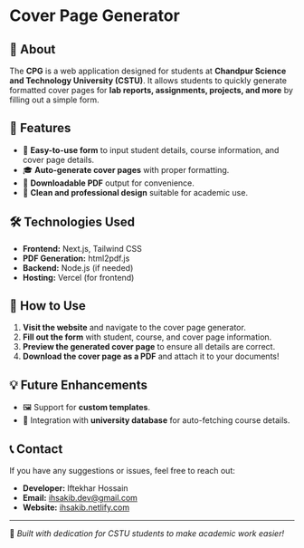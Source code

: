 # Cover Page Generator

## 📄 About

The **CPG** is a web application designed for students at **Chandpur Science and Technology University (CSTU)**. It allows students to quickly generate formatted cover pages for **lab reports, assignments, projects, and more** by filling out a simple form.

## 🚀 Features

- 📌 **Easy-to-use form** to input student details, course information, and cover page details.
- 🎓 **Auto-generate cover pages** with proper formatting.
- 📄 **Downloadable PDF** output for convenience.
- 🎨 **Clean and professional design** suitable for academic use.

## 🛠️ Technologies Used

- **Frontend:** Next.js, Tailwind CSS
- **PDF Generation:** html2pdf.js
- **Backend:** Node.js (if needed)
- **Hosting:** Vercel (for frontend)

## 📌 How to Use

1. **Visit the website** and navigate to the cover page generator.
2. **Fill out the form** with student, course, and cover page information.
3. **Preview the generated cover page** to ensure all details are correct.
4. **Download the cover page as a PDF** and attach it to your documents!

## 💡 Future Enhancements

- 🖼️ Support for **custom templates**.
- 🔄 Integration with **university database** for auto-fetching course details.

## 📞 Contact

If you have any suggestions or issues, feel free to reach out:

- **Developer:** Iftekhar Hossain
- **Email:** [ihsakib.dev@gmail.com](ihsakib.dev@gmail.com)
- **Website:** [ihsakib.netlify.com](https://ihsakib.netlify.app/)

---

🚀 _Built with dedication for CSTU students to make academic work easier!_
